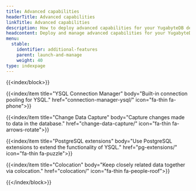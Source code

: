 ```yaml
---
title: Advanced capabilities
headerTitle: Advanced capabilities
linkTitle: Advanced capabilities
description: How to deploy advanced capabilities for your YugabyteDB deployment.
headcontent: Deploy and manage advanced capabilities for your YugabyteDB universe
menu:
  stable:
    identifier: additional-features
    parent: launch-and-manage
    weight: 40
type: indexpage
---
```


{{<index/block>}}

  {{<index/item
    title="YSQL Connection Manager"
    body="Built-in connection pooling for YSQL."
    href="connection-manager-ysql/"
    icon="fa-thin fa-phone">}}

  {{<index/item
    title="Change Data Capture"
    body="Capture changes made to data in the database."
    href="change-data-capture/"
    icon="fa-thin fa-arrows-rotate">}}

  {{<index/item
    title="PostgreSQL extensions"
    body="Use PostgreSQL extensions to extend the functionality of YSQL."
    href="pg-extensions/"
    icon="fa-thin fa-puzzle">}}

  {{<index/item
    title="Colocation"
    body="Keep closely related data together via colocation."
    href="colocation/"
    icon="fa-thin fa-people-roof">}}

{{</index/block>}}
